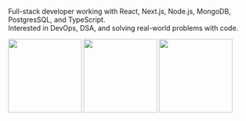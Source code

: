 
Full-stack developer working with React, Next.js, Node.js, MongoDB, PostgresSQL, and TypeScript.  
Interested in DevOps, DSA, and solving real-world problems with code.

<p >

  <img src="https://github-readme-stats.vercel.app/api/top-langs?username=raibikram&layout=compact&langs_count=6&theme=dracula&hide_border=true" height="150"/>
<!-- GitHub Stats -->
<img src="https://github-readme-stats.vercel.app/api?username=raibikram&show_icons=true&theme=dracula&hide_border=true" height="150"/>

<!-- GitHub Streak Stats (use latest domain) -->
<img src="https://streak-stats.demolab.com?user=raibikram&theme=dracula&hide_border=true" height="150"/> 



